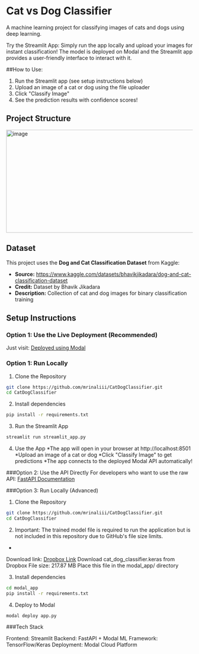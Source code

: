 # Cat vs Dog Classifier

A machine learning project for classifying images of cats and dogs using deep learning.

Try the Streamlit App: Simply run the app locally and upload your images for instant classification!
The model is deployed on Modal and the Streamlit app provides a user-friendly interface to interact with it.

##How to Use:
1) Run the Streamlit app (see setup instructions below)
2) Upload an image of a cat or dog using the file uploader
3) Click "Classify Image"
4) See the prediction results with confidence scores!

## Project Structure
<img width="517" height="277" alt="image" src="https://github.com/user-attachments/assets/5df7e113-4eb5-4776-b057-093cbf280dab" />

## Dataset
This project uses the **Dog and Cat Classification Dataset** from Kaggle:
- **Source:** https://www.kaggle.com/datasets/bhavikjikadara/dog-and-cat-classification-dataset
- **Credit:** Dataset by Bhavik Jikadara
- **Description:** Collection of cat and dog images for binary classification training

## Setup Instructions

### Option 1: Use the Live Deployment (Recommended)
Just visit: [Deployed using Modal](https://manuisliterallykirby--cat-dog-classifier-fastapi-app.modal.run/docs)

### Option 1: Run Locally

1. Clone the Repository
```bash
git clone https://github.com/mrinaliii/CatDogClassifier.git
cd CatDogClassifier
```

2. Install dependencies
```bash
pip install -r requirements.txt
```

3. Run the Streamlit App
```bash
streamlit run streamlit_app.py
```

4. Use the App
*The app will open in your browser at http://localhost:8501
*Upload an image of a cat or dog
*Click "Classify Image" to get predictions
*The app connects to the deployed Modal API automatically!


###Option 2: Use the API Directly
For developers who want to use the raw API: [FastAPI Documentation](https://manuisliterallykirby--cat-dog-classifier-fastapi-app.modal.run/docs)

###Option 3: Run Locally (Advanced)

1. Clone the Repository
```bash
git clone https://github.com/mrinaliii/CatDogClassifier.git
cd CatDogClassifier
```

2. Important: The trained model file is required to run the application but is not included in this repository due to GitHub's file size limits.
-
Download link: [Dropbox Link](https://www.dropbox.com/scl/fi/e34uc4499s90sx7jysj57/cat_dog_classifier.keras?rlkey=siov9wmzdj2cx4tq777i85scr&st=1g7mym0r&dl=1)
Download cat_dog_classifier.keras from Dropbox
File size: 217.87 MB
Place this file in the modal_app/ directory

3. Install dependencies
```bash
cd modal_app
pip install -r requirements.txt
```

4. Deploy to Modal
```bash
modal deploy app.py
```

###Tech Stack

Frontend: Streamlit
Backend: FastAPI + Modal
ML Framework: TensorFlow/Keras
Deployment: Modal Cloud Platform
